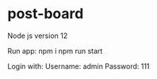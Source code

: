 # post-board
Node js version 12

Run app: 
npm i
npm run start

Login with:
Username: admin
Password: 111
